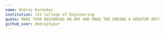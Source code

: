 ```yaml
---
name: Debraj Karmakar
institution: JIS College of Engineering
quote: MAKE YOUR BEGINNING AN ART AND MAKE THE ENDING A GREATER ART!
github_user: debrajhyper
---
```

